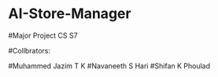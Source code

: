 # AI-Store-Manager
#Major Project CS S7

#Collbrators:

#Muhammed Jazim T K
#Navaneeth S Hari
#Shifan K Phoulad
